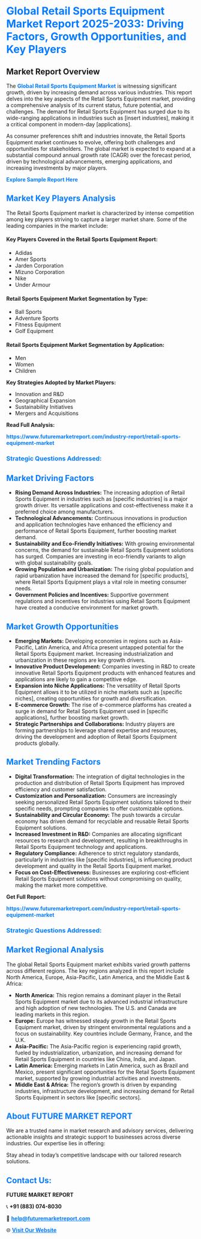<h1 style="color: #007BFF;">Global Retail Sports Equipment Market Report 2025-2033: Driving Factors, Growth Opportunities, and Key Players</h1>

<section id="overview">
<h2>Market Report Overview</h2>
<p>The <a href="https://www.futuremarketreport.com/industry-report/retail-sports-equipment-market" style="color: #007BFF; text-decoration: none;"><strong>Global Retail Sports Equipment Market</strong></a> is witnessing significant growth, driven by increasing demand across various industries. This report delves into the key aspects of the Retail Sports Equipment market, providing a comprehensive analysis of its current status, future potential, and challenges. The demand for Retail Sports Equipment has surged due to its wide-ranging applications in industries such as [insert industries], making it a critical component in modern-day [applications].</p>
<p>As consumer preferences shift and industries innovate, the Retail Sports Equipment market continues to evolve, offering both challenges and opportunities for stakeholders. The global market is expected to expand at a substantial compound annual growth rate (CAGR) over the forecast period, driven by technological advancements, emerging applications, and increasing investments by major players.</p>
</section>

<section id="overview">
<p><a href="https://www.futuremarketreport.com/request-sample/reportId=50677" style="color: #007BFF; text-decoration: none;"><strong>Explore Sample Report Here</strong></a></p>
</section>

<section id="key-players">
<h2 style="color: #007BFF;">Market Key Players Analysis</h2>
<p>The Retail Sports Equipment market is characterized by intense competition among key players striving to capture a larger market share. Some of the leading companies in the market include:</p>
<h4>Key Players Covered in the Retail Sports Equipment Report:</h4>
<ul><li>Adidas</li><li>Amer Sports</li><li>Jarden Corporation</li><li>Mizuno Corporation</li><li>Nike</li><li>Under Armour</li></ul>
<h4>Retail Sports Equipment Market Segmentation by Type:</h4>
<ul><li>Ball Sports</li><li>Adventure Sports</li><li>Fitness Equipment</li><li>Golf Equipment</li></ul>

<h4>Retail Sports Equipment Market Segmentation by Application:</h4>
<ul><li>Men</li><li>Women</li><li>Children</li></ul>
<p><strong>Key Strategies Adopted by Market Players:</strong></p>
<ul>
<li>Innovation and R&D</li>
<li>Geographical Expansion</li>
<li>Sustainability Initiatives</li>
<li>Mergers and Acquisitions</li>
</ul>
</section>

<section>
<p><strong>Read Full Analysis: </strong></p><a href="https://www.futuremarketreport.com/industry-report/retail-sports-equipment-market" style="color: #007BFF; text-decoration: none;"><strong>https://www.futuremarketreport.com/industry-report/retail-sports-equipment-market</strong></a>
<h3 style="color: #007BFF;">Strategic Questions Addressed:</h3>
</section>

<section id="driving-factors">
<h2 style="color: #007BFF;">Market Driving Factors</h2>
<ul>
<li><strong>Rising Demand Across Industries:</strong> The increasing adoption of Retail Sports Equipment in industries such as [specific industries] is a major growth driver. Its versatile applications and cost-effectiveness make it a preferred choice among manufacturers.</li>
<li><strong>Technological Advancements:</strong> Continuous innovations in production and application technologies have enhanced the efficiency and performance of Retail Sports Equipment, further boosting market demand.</li>
<li><strong>Sustainability and Eco-Friendly Initiatives:</strong> With growing environmental concerns, the demand for sustainable Retail Sports Equipment solutions has surged. Companies are investing in eco-friendly variants to align with global sustainability goals.</li>
<li><strong>Growing Population and Urbanization:</strong> The rising global population and rapid urbanization have increased the demand for [specific products], where Retail Sports Equipment plays a vital role in meeting consumer needs.</li>
<li><strong>Government Policies and Incentives:</strong> Supportive government regulations and incentives for industries using Retail Sports Equipment have created a conducive environment for market growth.</li>
</ul>
</section>

<section id="growth-opportunities">
<h2 style="color: #007BFF;">Market Growth Opportunities</h2>
<ul>
<li><strong>Emerging Markets:</strong> Developing economies in regions such as Asia-Pacific, Latin America, and Africa present untapped potential for the Retail Sports Equipment market. Increasing industrialization and urbanization in these regions are key growth drivers.</li>
<li><strong>Innovative Product Development:</strong> Companies investing in R&D to create innovative Retail Sports Equipment products with enhanced features and applications are likely to gain a competitive edge.</li>
<li><strong>Expansion into Niche Applications:</strong> The versatility of Retail Sports Equipment allows it to be utilized in niche markets such as [specific niches], creating opportunities for growth and diversification.</li>
<li><strong>E-commerce Growth:</strong> The rise of e-commerce platforms has created a surge in demand for Retail Sports Equipment used in [specific applications], further boosting market growth.</li>
<li><strong>Strategic Partnerships and Collaborations:</strong> Industry players are forming partnerships to leverage shared expertise and resources, driving the development and adoption of Retail Sports Equipment products globally.</li>
</ul>
</section>

<section id="trending-factors">
<h2 style="color: #007BFF;">Market Trending Factors</h2>
<ul>
<li><strong>Digital Transformation:</strong> The integration of digital technologies in the production and distribution of Retail Sports Equipment has improved efficiency and customer satisfaction.</li>
<li><strong>Customization and Personalization:</strong> Consumers are increasingly seeking personalized Retail Sports Equipment solutions tailored to their specific needs, prompting companies to offer customizable options.</li>
<li><strong>Sustainability and Circular Economy:</strong> The push towards a circular economy has driven demand for recyclable and reusable Retail Sports Equipment solutions.</li>
<li><strong>Increased Investment in R&D:</strong> Companies are allocating significant resources to research and development, resulting in breakthroughs in Retail Sports Equipment technology and applications.</li>
<li><strong>Regulatory Compliance:</strong> Adherence to strict regulatory standards, particularly in industries like [specific industries], is influencing product development and quality in the Retail Sports Equipment market.</li>
<li><strong>Focus on Cost-Effectiveness:</strong> Businesses are exploring cost-efficient Retail Sports Equipment solutions without compromising on quality, making the market more competitive.</li>
</ul>
</section>

<section>
<p><strong>Get Full Report: </strong></p><a href="https://www.futuremarketreport.com/industry-report/retail-sports-equipment-market" style="color: #007BFF; text-decoration: none;"><strong>https://www.futuremarketreport.com/industry-report/retail-sports-equipment-market</strong></a>
<h3 style="color: #007BFF;">Strategic Questions Addressed:</h3>
</section>


<section id="regional-analysis">
<h2 style="color: #007BFF;">Market Regional Analysis</h2>
<p>The global Retail Sports Equipment market exhibits varied growth patterns across different regions. The key regions analyzed in this report include North America, Europe, Asia-Pacific, Latin America, and the Middle East & Africa:</p>
<ul>
<li><strong>North America:</strong> This region remains a dominant player in the Retail Sports Equipment market due to its advanced industrial infrastructure and high adoption of new technologies. The U.S. and Canada are leading markets in this region.</li>
<li><strong>Europe:</strong> Europe has witnessed steady growth in the Retail Sports Equipment market, driven by stringent environmental regulations and a focus on sustainability. Key countries include Germany, France, and the U.K.</li>
<li><strong>Asia-Pacific:</strong> The Asia-Pacific region is experiencing rapid growth, fueled by industrialization, urbanization, and increasing demand for Retail Sports Equipment in countries like China, India, and Japan.</li>
<li><strong>Latin America:</strong> Emerging markets in Latin America, such as Brazil and Mexico, present significant opportunities for the Retail Sports Equipment market, supported by growing industrial activities and investments.</li>
<li><strong>Middle East & Africa:</strong> The region’s growth is driven by expanding industries, infrastructure development, and increasing demand for Retail Sports Equipment in sectors like [specific sectors].</li>
</ul>
</section>

<footer>
<h2 style="color: #007BFF;">About FUTURE MARKET REPORT</h2>
<p>We are a trusted name in market research and advisory services, delivering actionable insights and strategic support to businesses across diverse industries. Our expertise lies in offering:</p>

<p>Stay ahead in today’s competitive landscape with our tailored research solutions.</p>

<h2 style="color: #007BFF;">Contact Us:</h2>
<p><strong>FUTURE MARKET REPORT</strong></p>
<p>📞 <strong>+91 (883) 074-8030</strong></p>
<p>📧 <strong><a href="mailto:help@futuremarketreport.com" style="color: #007BFF;">help@futuremarketreport.com</a></strong></p>
<p>🌐 <strong><a href="https://www.futuremarketreport.com/" style="color: #007BFF;">Visit Our Website</a></strong></p>
</footer>